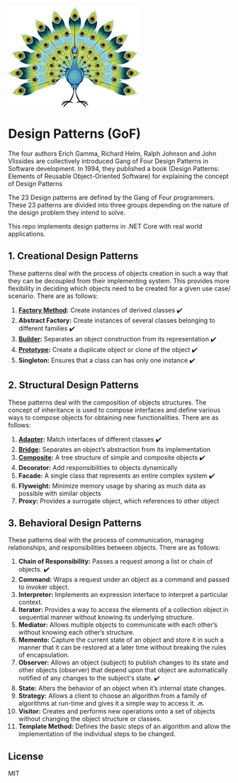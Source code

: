 ![Image of Design Patterns](https://github.com/hamzaak/designpatterns/blob/master/assets/peacock.jpg)
# Design Patterns (GoF)
The four authors Erich Gamma, Richard Helm, Ralph Johnson and John Vlissides are collectively introduced Gang of Four Design Patterns in Software development. In 1994, they published a book (Design Patterns: Elements of Reusable Object-Oriented Software) for explaining the concept of Design Patterns

The 23 Design patterns are defined by the Gang of Four programmers. These 23 patterns are divided into three groups depending on the nature of the design problem they intend to solve.

This repo implements design patterns in .NET Core with real world applications.

## 1. Creational Design Patterns
These patterns deal with the process of objects creation in such a way that they can be decoupled from their implementing system. This provides more flexibility in deciding which objects need to be created for a given use case/ scenario. There are as follows:
1. **[Factory Method](factorymethod/):** Create instances of derived classes :heavy_check_mark:
2. **Abstract Factory:** Create instances of several classes belonging to different families :heavy_check_mark:
3. **[Builder](builder/):** Separates an object construction from its representation :heavy_check_mark:
4. **[Prototype](prototype/):** Create a duplicate object or clone of the object :heavy_check_mark:
5. **Singleton:** Ensures that a class can has only one instance :heavy_check_mark:

## 2. Structural Design Patterns
These patterns deal with the composition of objects structures. The concept of inheritance is used to compose interfaces and define various ways to compose objects for obtaining new functionalities. There are as follows:
1. **[Adapter](adapter/):** Match interfaces of different classes :heavy_check_mark:
2. **[Bridge](bridge/):** Separates an object’s abstraction from its implementation 
3. **[Composite](composite/):** A tree structure of simple and composite objects :heavy_check_mark:
4. **Decorator:** Add responsibilities to objects dynamically
5. **Facade:** A single class that represents an entire complex system :heavy_check_mark:
6. **Flyweight:** Minimize memory usage by sharing as much data as possible with similar objects
7. **Proxy:** Provides a surrogate object, which references to other object

## 3. Behavioral Design Patterns
These patterns deal with the process of communication, managing relationships, and responsibilities between objects. There are as follows:
1. **Chain of Responsibility:** Passes a request among a list or chain of objects. :heavy_check_mark:
2. **Command:** Wraps a request under an object as a command and passed to invoker object.
3. **Interpreter:** Implements an expression interface to interpret a particular context.
4. **Iterator:** Provides a way to access the elements of a collection object in sequential manner without knowing its underlying structure.
5. **Mediator:** Allows multiple objects to communicate with each other’s without knowing each other’s structure.
6. **Memento:** Capture the current state of an object and store it in such a manner that it can be restored at a later time without breaking the rules of encapsulation.
7. **Observer:** Allows an object (subject) to publish changes to its state and other objects (observer) that depend upon that object are automatically notified of any changes to the subject's state. :heavy_check_mark:
8. **State:** Alters the behavior of an object when it’s internal state changes.
9. **Strategy:** Allows a client to choose an algorithm from a family of algorithms at run-time and gives it a simple way to access it. :soon:
10. **Visitor:** Creates and performs new operations onto a set of objects without changing the object structure or classes.
11. **Template Method:** Defines the basic steps of an algorithm and allow the implementation of the individual steps to be changed.

License
----

MIT